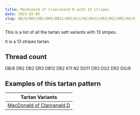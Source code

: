 ```yaml
---
title: MacDonald of Clanranald D with 13 stripes
date: 2023-02-05
slug: DB/6/DR2/DB2/DR3/DB12/DR2/K11/N2/DG11/DR3/DG2/DR2/DG/6
---
```

This is a list of all the tartan sett variants with 13 stripes.

It is a 13 stripes tartan.


## Thread count
DB/6 DR2 DB2 DR3 DB12 DR2 K11 N2 DG11 DR3 DG2 DR2 DG/6

## Examples of this tartan pattern

| Tartan Variants |
|---------------|
| [MacDonald of Clanranald D](/variants/db/6/dr2/db2/dr3/db12/dr2/k11/n2/dg11/dr3/dg2/dr2/dg/6-db000052-dg11450d-draa0000-k000000-naaaaaa)||
